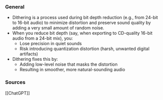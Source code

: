 ### General
- Dithering is a process used during bit depth reduction (e.g., from 24-bit to 16-bit audio) to minimize distortion and preserve sound quality by adding a very small amount of random noise.
- When you reduce bit depth (say, when exporting to CD-quality 16-bit audio from a 24-bit mix), you:
	- Lose precision in quiet sounds
	- Risk introducing quantization distortion (harsh, unwanted digital artifacts)
- Dithering fixes this by:
	- Adding low-level noise that masks the distortion
	- Resulting in smoother, more natural-sounding audio

### Sources
[[ChatGPT]] 